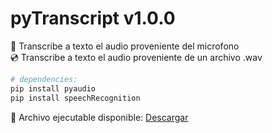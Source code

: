 # pyTranscript v1.0.0

🎤 Transcribe a texto el audio proveniente del microfono  
💿 Transcribe a texto el audio proveniente de un archivo .wav

```python
# dependencies:
pip install pyaudio
pip install speechRecognition
```

💾 Archivo ejecutable disponible: [Descargar](release/pyTranscript_1.0.0.exe)

